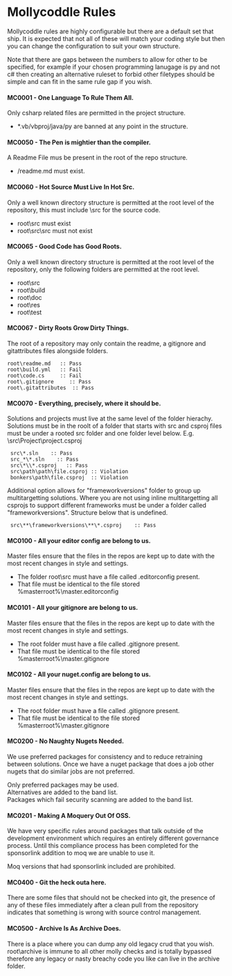 # Mollycoddle Rules

Mollycoddle rules are highly configurable but there are a default set that ship.  It is expected that not all of these will match your coding style but then you can change the configuration to suit your own structure.

Note that there are gaps between the numbers to allow for other to be specified, for example if your chosen programming lanugage is py and not c# then creating an alternative ruleset to forbid other filetypes should be simple and can fit in the same rule gap if you wish.


#### MC0001 - One Language To Rule Them All.

Only csharp related files are permitted in the project structure.

* *.vb/vbproj/java/py are banned at any point in the structure.


#### MC0050 - The Pen is mightier than the compiler.

A Readme File mus be present in the root of the repo structure.

* /readme.md must exist.



#### MC0060 - Hot Source Must Live In Hot Src.

Only a well known directory structure is permitted at the root level of the repository, this must include \src for the source code.

* root\src must exist
* root\src\src must not exist



#### MC0065 - Good Code has Good Roots.

Only a well known directory structure is permitted at the root level of the repository, only the following folders are permitted at the root level.

* root\src
* root\build
* root\doc
* root\res
* root\test

#### MC0067 - Dirty Roots Grow Dirty Things.

The root of a repository may only contain the readme, a gitignore and gitattributes files alongside folders.  

```text
root\readme.md   :: Pass
root\build.yml   :: Fail
root\code.cs     :: Fail
root\.gitignore     :: Pass
root\.gitattributes  :: Pass
```

#### MC0070 - Everything, precisely, where it should be.

Solutions and projects must live at the same level of the folder hierachy.  Solutions must be in the roolt of a folder that starts with src and csproj files must be under a rooted src folder and one folder level below.  E.g. \\src\Project\project.csproj

```text
 src\*.sln    :: Pass
 src_*\*.sln    :: Pass
 src\*\\*.csproj   :: Pass
 src\path\path\file.csproj :: Violation
 bonkers\path\file.csproj  :: Violation
```

Additional option allows for "frameworkversions" folder to group up multitargetting solutions.  Where you are not using inline multitargetting all csprojs to support different frameworks must be under a folder called "frameworkversions".  Structure below that is undefined.

```text
 src\**\frameworkversions\**\*.csproj    :: Pass
```



#### <a name="MC0100"></a> MC0100 - All your editor config are belong to us.

Master files ensure that the files in the repos are kept up to date with the most recent changes in style and settings.

* The folder root\src must have a file called .editorconfig present.    
* That file must be identical to the file stored %masterroot%\master.editorconfig    

####  <a name="MC0101"></a> MC0101 - All your gitignore are belong to us.

Master files ensure that the files in the repos are kept up to date with the most recent changes in style and settings.

* The root folder must have a file called .gitignore present.    
* That file must be identical to the file stored %masterroot%\master.gitignore    

####  <a name="MC0102"></a> MC0102 - All your nuget.config are belong to us.

Master files ensure that the files in the repos are kept up to date with the most recent changes in style and settings.

* The root folder must have a file called .gitignore present.    
* That file must be identical to the file stored %masterroot%\master.gitignore    



#### <a name="MC0200"></a> MC0200 - No Naughty Nugets Needed.

We use preferred packages for consistency and to reduce retraining between solutions.  Once we have a nuget package that does a job other nugets that do similar jobs are not preferred.

Only preferred packages may be used.    
Alternatives are added to the band list.    
Packages which fail security scanning are added to the band list.  

#### <a name="MC0201"></a> MC0201 - Making A Moquery Out Of OSS.

We have very specific rules around packages that talk outside of the development environment which requires an entirely different governance process.   Until this compliance process has been completed for the sponsorlink addition to moq we are unable to use it.

Moq versions that had sponsorlink included are prohibited.


#### <a name="MC0400"></a> MC0400 - Git the heck outa here.

There are some files that should not be checked into git, the presence of any of these files immediately after a clean pull from the repository indicates that something is wrong with source control management.



####  <a name="MC0500"></a> MC0500 - Archive Is As Archive Does.

There is a place where you can dump any old legacy crud that you wish.  root\archive is immune to all other molly checks and is totally bypassed therefore any legacy or nasty breachy code you like can live in the archive folder.    
